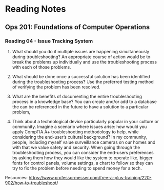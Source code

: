 # Reading Notes

## Ops 201: Foundations of Computer Operations

### Reading 04 - Issue Tracking System


1.	What should you do if multiple issues are happening simultaneously during troubleshooting?
An appropriate course of action would be to break the problems up individually and use the troubleshooting process with each of those problems. 

2.	What should be done once a successful solution has been identified during the troubleshooting process?
Use the preferred testing method of verifying the problem has been resolved.

3.	What are the benefits of documenting the entire troubleshooting process in a knowledge base?
You can create and/or add to a database the can be referenced in the future to have a solution to a particular problem,

4.	Think about a technological device particularly popular in your culture or community. Imagine a scenario where issues arise: how would you apply CompTIA A+ troubleshooting methodology to help, while considering the end-user’s cultural background?
In my community, people, including myself value surveillance cameras on our homes and with that we value safety and security. When going through the troubleshooting process, you can consider the end-users preferences by asking them how they would like the system to operate like, bigger fonts for control panels, volume settings, a chart to follow so they can try to fix the problem before needing to spend money for a tech.

Resources: https://www.professormesser.com/free-a-plus-training/220-902/how-to-troubleshoot/